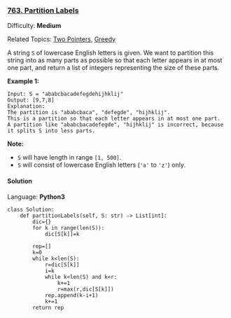 ### [763\. Partition Labels](https://leetcode.com/problems/partition-labels/)

Difficulty: **Medium**  

Related Topics: [Two Pointers](https://leetcode.com/tag/two-pointers/), [Greedy](https://leetcode.com/tag/greedy/)


A string `S` of lowercase English letters is given. We want to partition this string into as many parts as possible so that each letter appears in at most one part, and return a list of integers representing the size of these parts.

**Example 1:**

```
Input: S = "ababcbacadefegdehijhklij"
Output: [9,7,8]
Explanation:
The partition is "ababcbaca", "defegde", "hijhklij".
This is a partition so that each letter appears in at most one part.
A partition like "ababcbacadefegde", "hijhklij" is incorrect, because it splits S into less parts.
```

**Note:**

*   `S` will have length in range `[1, 500]`.
*   `S` will consist of lowercase English letters (`'a'` to `'z'`) only.


#### Solution

Language: **Python3**

```python3
class Solution:
    def partitionLabels(self, S: str) -> List[int]:
        dic={}
        for k in range(len(S)):
            dic[S[k]]=k
        
        rep=[]
        k=0
        while k<len(S):
            r=dic[S[k]]
            i=k
            while k<len(S) and k<r:
                k+=1
                r=max(r,dic[S[k]])
            rep.append(k-i+1)
            k+=1
        return rep
```